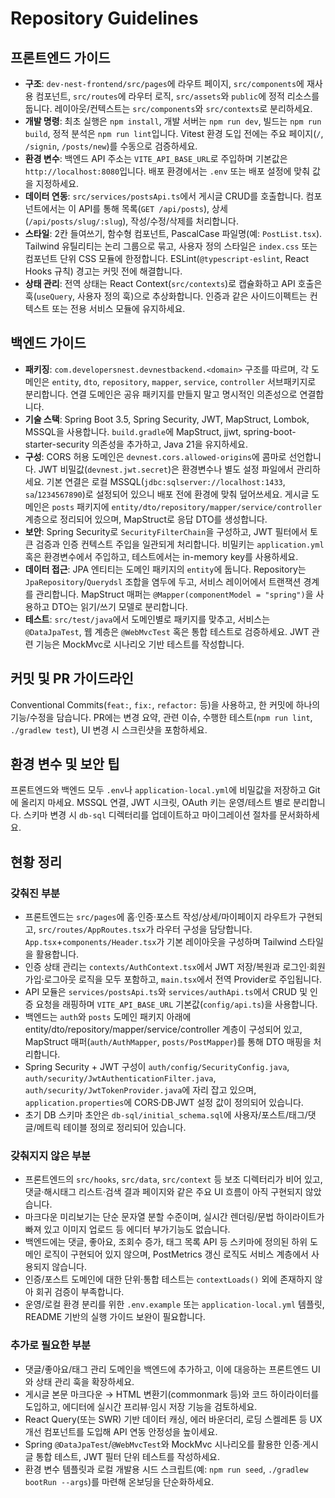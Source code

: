 # Repository Guidelines

## 프론트엔드 가이드
- **구조**: `dev-nest-frontend/src/pages`에 라우트 페이지, `src/components`에 재사용 컴포넌트, `src/routes`에 라우터 로직, `src/assets`와 `public`에 정적 리소스를 둡니다. 레이아웃/컨텍스트는 `src/components`와 `src/contexts`로 분리하세요.
- **개발 명령**: 최초 실행은 `npm install`, 개발 서버는 `npm run dev`, 빌드는 `npm run build`, 정적 분석은 `npm run lint`입니다. Vitest 환경 도입 전에는 주요 페이지(`/`, `/signin`, `/posts/new`)를 수동으로 검증하세요.
- **환경 변수**: 백엔드 API 주소는 `VITE_API_BASE_URL`로 주입하며 기본값은 `http://localhost:8080`입니다. 배포 환경에서는 `.env` 또는 배포 설정에 맞춰 값을 지정하세요.
- **데이터 연동**: `src/services/postsApi.ts`에서 게시글 CRUD를 호출합니다. 컴포넌트에서는 이 API를 통해 목록(`GET /api/posts`), 상세(`/api/posts/slug/:slug`), 작성/수정/삭제를 처리합니다.
- **스타일**: 2칸 들여쓰기, 함수형 컴포넌트, PascalCase 파일명(예: `PostList.tsx`). Tailwind 유틸리티는 논리 그룹으로 묶고, 사용자 정의 스타일은 `index.css` 또는 컴포넌트 단위 CSS 모듈에 한정합니다. ESLint(`@typescript-eslint`, React Hooks 규칙) 경고는 커밋 전에 해결합니다.
- **상태 관리**: 전역 상태는 React Context(`src/contexts`)로 캡슐화하고 API 호출은 훅(`useQuery`, 사용자 정의 훅)으로 추상화합니다. 인증과 같은 사이드이펙트는 컨텍스트 또는 전용 서비스 모듈에 유지하세요.

## 백엔드 가이드
- **패키징**: `com.developersnest.devnestbackend.<domain>` 구조를 따르며, 각 도메인은 `entity`, `dto`, `repository`, `mapper`, `service`, `controller` 서브패키지로 분리합니다. 연결 도메인은 공유 패키지를 만들지 말고 명시적인 의존성으로 연결합니다.
- **기술 스택**: Spring Boot 3.5, Spring Security, JWT, MapStruct, Lombok, MSSQL을 사용합니다. `build.gradle`에 MapStruct, jjwt, spring-boot-starter-security 의존성을 추가하고, Java 21을 유지하세요.
- **구성**: CORS 허용 도메인은 `devnest.cors.allowed-origins`에 콤마로 선언합니다. JWT 비밀값(`devnest.jwt.secret`)은 환경변수나 별도 설정 파일에서 관리하세요. 기본 연결은 로컬 MSSQL(`jdbc:sqlserver://localhost:1433`, `sa`/`1234567890`)로 설정되어 있으니 배포 전에 환경에 맞춰 덮어쓰세요. 게시글 도메인은 `posts` 패키지에 `entity/dto/repository/mapper/service/controller` 계층으로 정리되어 있으며, MapStruct로 응답 DTO를 생성합니다.
- **보안**: Spring Security로 `SecurityFilterChain`을 구성하고, JWT 필터에서 토큰 검증과 인증 컨텍스트 주입을 일관되게 처리합니다. 비밀키는 `application.yml` 혹은 환경변수에서 주입하고, 테스트에서는 in-memory key를 사용하세요.
- **데이터 접근**: JPA 엔티티는 도메인 패키지의 `entity`에 둡니다. Repository는 `JpaRepository`/`Querydsl` 조합을 염두에 두고, 서비스 레이어에서 트랜잭션 경계를 관리합니다. MapStruct 매퍼는 `@Mapper(componentModel = "spring")`을 사용하고 DTO는 읽기/쓰기 모델로 분리합니다.
- **테스트**: `src/test/java`에서 도메인별로 패키지를 맞추고, 서비스는 `@DataJpaTest`, 웹 계층은 `@WebMvcTest` 혹은 통합 테스트로 검증하세요. JWT 관련 기능은 MockMvc로 시나리오 기반 테스트를 작성합니다.

## 커밋 및 PR 가이드라인
Conventional Commits(`feat:`, `fix:`, `refactor:` 등)을 사용하고, 한 커밋에 하나의 기능/수정을 담습니다. PR에는 변경 요약, 관련 이슈, 수행한 테스트(`npm run lint`, `./gradlew test`), UI 변경 시 스크린샷을 포함하세요.

## 환경 변수 및 보안 팁
프론트엔드와 백엔드 모두 `.env`나 `application-local.yml`에 비밀값을 저장하고 Git에 올리지 마세요. MSSQL 연결, JWT 시크릿, OAuth 키는 운영/테스트 별로 분리합니다. 스키마 변경 시 `db-sql` 디렉터리를 업데이트하고 마이그레이션 절차를 문서화하세요.

## 현황 정리

### 갖춰진 부분
- 프론트엔드는 `src/pages`에 홈·인증·포스트 작성/상세/마이페이지 라우트가 구현되고, `src/routes/AppRoutes.tsx`가 라우터 구성을 담당합니다. `App.tsx`+`components/Header.tsx`가 기본 레이아웃을 구성하며 Tailwind 스타일을 활용합니다.
- 인증 상태 관리는 `contexts/AuthContext.tsx`에서 JWT 저장/복원과 로그인·회원가입·로그아웃 로직을 모두 포함하고, `main.tsx`에서 전역 Provider로 주입됩니다.
- API 모듈은 `services/postsApi.ts`와 `services/authApi.ts`에서 CRUD 및 인증 요청을 래핑하며 `VITE_API_BASE_URL` 기본값(`config/api.ts`)을 사용합니다.
- 백엔드는 `auth`와 `posts` 도메인 패키지 아래에 entity/dto/repository/mapper/service/controller 계층이 구성되어 있고, MapStruct 매퍼(`auth/AuthMapper`, `posts/PostMapper`)를 통해 DTO 매핑을 처리합니다.
- Spring Security + JWT 구성이 `auth/config/SecurityConfig.java`, `auth/security/JwtAuthenticationFilter.java`, `auth/security/JwtTokenProvider.java`에 자리 잡고 있으며, `application.properties`에 CORS·DB·JWT 설정 값이 정의되어 있습니다.
- 초기 DB 스키마 초안은 `db-sql/initial_schema.sql`에 사용자/포스트/태그/댓글/메트릭 테이블 정의로 정리되어 있습니다.

### 갖춰지지 않은 부분
- 프론트엔드의 `src/hooks`, `src/data`, `src/context` 등 보조 디렉터리가 비어 있고, 댓글·해시태그 리스트·검색 결과 페이지와 같은 주요 UI 흐름이 아직 구현되지 않았습니다.
- 마크다운 미리보기는 단순 문자열 분할 수준이며, 실시간 렌더링/문법 하이라이트가 빠져 있고 이미지 업로드 등 에디터 부가기능도 없습니다.
- 백엔드에는 댓글, 좋아요, 조회수 증가, 태그 목록 API 등 스키마에 정의된 하위 도메인 로직이 구현되어 있지 않으며, PostMetrics 갱신 로직도 서비스 계층에서 사용되지 않습니다.
- 인증/포스트 도메인에 대한 단위·통합 테스트는 `contextLoads()` 외에 존재하지 않아 회귀 검증이 부족합니다.
- 운영/로컬 환경 분리를 위한 `.env.example` 또는 `application-local.yml` 템플릿, README 기반의 실행 가이드 보완이 필요합니다.

### 추가로 필요한 부분
- 댓글/좋아요/태그 관리 도메인을 백엔드에 추가하고, 이에 대응하는 프론트엔드 UI와 상태 관리 훅을 확장하세요.
- 게시글 본문 마크다운 → HTML 변환기(commonmark 등)와 코드 하이라이터를 도입하고, 에디터에 실시간 프리뷰·임시 저장 기능을 검토하세요.
- React Query(또는 SWR) 기반 데이터 캐싱, 에러 바운더리, 로딩 스켈레톤 등 UX 개선 컴포넌트를 도입해 API 연동 안정성을 높이세요.
- Spring `@DataJpaTest`/`@WebMvcTest`와 MockMvc 시나리오를 활용한 인증·게시글 통합 테스트, JWT 필터 단위 테스트를 작성하세요.
- 환경 변수 템플릿과 로컬 개발용 시드 스크립트(예: `npm run seed`, `./gradlew bootRun --args`)를 마련해 온보딩을 단순화하세요.
